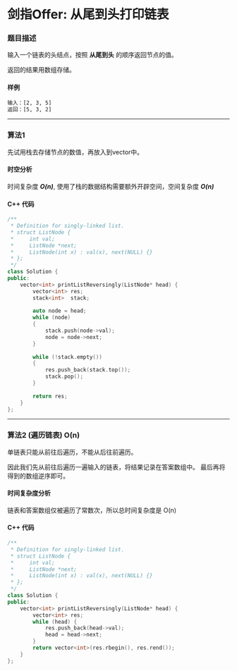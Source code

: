 # 剑指Offer:  从尾到头打印链表 

### 题目描述

输入一个链表的头结点，按照 **从尾到头** 的顺序返回节点的值。

返回的结果用数组存储。

#### 样例

```sh
输入：[2, 3, 5]
返回：[5, 3, 2]
```

----------



### 算法1 

先试用栈去存储节点的数值，再放入到vector中。

#### 时空分析

时间复杂度 ***O(n)***,  使用了栈的数据结构需要额外开辟空间，空间复杂度 ***O(n)***

#### C++ 代码
```cpp
/**
 * Definition for singly-linked list.
 * struct ListNode {
 *     int val;
 *     ListNode *next;
 *     ListNode(int x) : val(x), next(NULL) {}
 * };
 */
class Solution {
public:
    vector<int> printListReversingly(ListNode* head) {
        vector<int> res;
        stack<int>  stack;
        
        auto node = head; 
        while (node)
        {
            stack.push(node->val);
            node = node->next;
        }
        
        while (!stack.empty())
        {
            res.push_back(stack.top());
            stack.pop();
        }
        
        return res;
    }
};
```

----------

### 算法2 (遍历链表) O(n)
单链表只能从前往后遍历，不能从后往前遍历。

因此我们先从前往后遍历一遍输入的链表，将结果记录在答案数组中。
最后再将得到的数组逆序即可。

#### 时间复杂度分析
链表和答案数组仅被遍历了常数次，所以总时间复杂度是 O(n)

#### C++ 代码

```cpp
/**
 * Definition for singly-linked list.
 * struct ListNode {
 *     int val;
 *     ListNode *next;
 *     ListNode(int x) : val(x), next(NULL) {}
 * };
 */
class Solution {
public:
    vector<int> printListReversingly(ListNode* head) {
        vector<int> res;
        while (head) {
            res.push_back(head->val);
            head = head->next;
        }
        return vector<int>(res.rbegin(), res.rend());
    }
};
```

